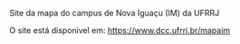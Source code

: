 Site da mapa do campus de Nova Iguaçu (IM) da UFRRJ

O site está disponivel em: https://www.dcc.ufrrj.br/mapaim
